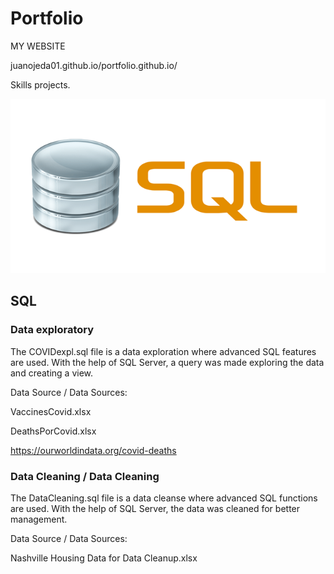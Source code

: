 # Portfolio  

MY WEBSITE 

juanojeda01.github.io/portfolio.github.io/ 




Skills projects.

![SQL LOGO](02.png)
## SQL

### Data exploratory 
The COVIDexpl.sql file is a data exploration where advanced SQL features are used. With the help of SQL Server, a query was made exploring the data and creating a view.

Data Source / Data Sources:

VaccinesCovid.xlsx

DeathsPorCovid.xlsx

https://ourworldindata.org/covid-deaths


### Data Cleaning / Data Cleaning

The DataCleaning.sql file is a data cleanse where advanced SQL functions are used. With the help of SQL Server, the data was cleaned for better management.

Data Source / Data Sources:

Nashville Housing Data for Data Cleanup.xlsx

